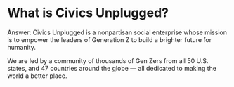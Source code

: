 # What is Civics Unplugged?

Answer: Civics Unplugged is a nonpartisan social enterprise whose mission is to empower the leaders of Generation Z to build a brighter future for humanity.

We are led by a community of thousands of Gen Zers from all 50 U.S. states, and 47 countries around the globe — all dedicated to making the world a better place.